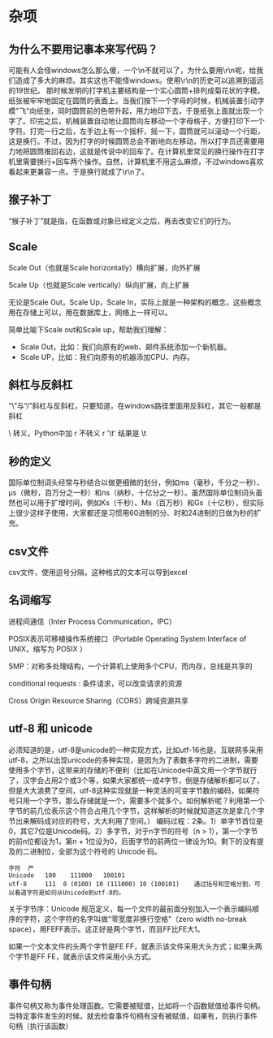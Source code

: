 # 杂项

## 为什么不要用记事本来写代码？

可能有人会怪windows怎么那么傻，一个\n不就可以了，为什么要用\r\n呢，给我们造成了多大的麻烦。其实这也不能怪windows。使用\r\n的历史可以追溯到遥远的19世纪。 那时候发明的打字机主要结构是一个实心圆筒+排列成菊花状的字模。纸张被牢牢地固定在圆筒的表面上。当我们按下一个字母的时候，机械装置引动字模"飞"向纸张，同时圆筒前的色带升起，用力地印下去，于是纸张上面就出现一个字了。印完之后，机械装置自动地让圆筒向左移动一个字母格子，方便打印下一个字符。打完一行之后，左手边上有一个摇杆，摇一下，圆筒就可以滚动一个行距，这是换行。不过，因为打字的时候圆筒总会不断地向左移动，所以打字员还需要用力地把圆筒推回右边，这就是传说中的回车了。在计算机里常见的换行操作在打字机里需要换行+回车两个操作。自然，计算机里不用这么麻烦，不过windows喜欢看起来更兼容一点。于是换行就成了\r\n了。

## 猴子补丁

“猴子补丁”就是指，在函数或对象已经定义之后，再去改变它们的行为。

## Scale

Scale Out（也就是Scale horizontally）横向扩展，向外扩展

Scale Up（也就是Scale vertically）纵向扩展，向上扩展

无论是Scale Out，Scale Up，Scale In，实际上就是一种架构的概念，这些概念用在存储上可以，用在数据库上，网络上一样可以。

简单比喻下Scale out和Scale up，帮助我们理解：
- Scale Out，比如：我们向原有的web、邮件系统添加一个新机器。
- Scale UP，比如：我们向原有的机器添加CPU、内存。

## 斜杠与反斜杠
“\”与“/”斜杠与反斜杠，只要知道，在windows路径里面用反斜杠，其它一般都是斜杠

\ 转义，Python中加 r 不转义 r '\t' 结果是 \t

## 秒的定义

国际单位制词头经常与秒结合以做更细微的划分，例如ms（毫秒，千分之一秒）、μs（微秒，百万分之一秒）和ns（纳秒，十亿分之一秒）。虽然国际单位制词头虽然也可以用于扩增时间，例如Ks（千秒）、Ms（百万秒）和Gs（十亿秒），但实际上很少这样子使用，大家都还是习惯用60进制的分、时和24进制的日做为秒的扩充。

## csv文件

csv文件，使用逗号分隔，这种格式的文本可以导到excel

## 名词缩写

进程间通信（Inter Process Communication，IPC）

POSIX表示可移植操作系统接口（Portable Operating System Interface of UNIX，缩写为 POSIX ）

SMP：对称多处理结构，一个计算机上使用多个CPU，而内存，总线是共享的

conditional requests : 条件请求，可以改变请求的资源

Cross Origin Resource Sharing（CORS）跨域资源共享

## utf-8 和 unicode
必须知道的是，utf-8是unicode的一种实现方式，比如utf-16也是。互联网多采用utf-8，之所以出现unicode的多种实现，是因为为了表数多字符的二进制，需要使用多个字节，这带来的存储的不便利（比如在Unicode中英文用一个字节就行了，汉字会占用2个或3个等，如果大家都统一成4字节，倒是存储解析都可以了，但是大大浪费了空间，utf-8这种实现就是一种灵活的可变字节数的编码，如果符号只用一个字节，那么存储就是一个，需要多个就多个。如何解析呢？利用第一个字节的前几位表示这个符合占用几个字节，这样解析的时候就知道这次是拿几个字节出来解码成对应的符号，大大利用了空间。）
编码过程：2条。1）单字节首位是0，其它7位是Unicode码。2）多字节，对于n字节的符号（n > 1），第一个字节的前n位都设为1，第n + 1位设为0，后面字节的前两位一律设为10。剩下的没有提及的二进制位，全部为这个符号的 Unicode 码。

```
字符  严     
Unicode   100    111000   100101
utf-8     111  0 (0100) 10 (111000) 10 (100101)    通过括号和空格分割，可以看道字符是如何从Unicode到utf-8的。
```

关于字节序：Unicode 规范定义，每一个文件的最前面分别加入一个表示编码顺序的字符，这个字符的名字叫做"零宽度非换行空格"（zero width no-break space），用FEFF表示。这正好是两个字节，而且FF比FE大1。

如果一个文本文件的头两个字节是FE FF，就表示该文件采用大头方式；如果头两个字节是FF FE，就表示该文件采用小头方式。

## 事件句柄
事件句柄又称为事件处理函数。它需要被赋值，比如将一个函数赋值给事件句柄。
当特定事件发生的时候，就去检查事件句柄有没有被赋值，如果有，则执行事件
句柄（执行该函数）